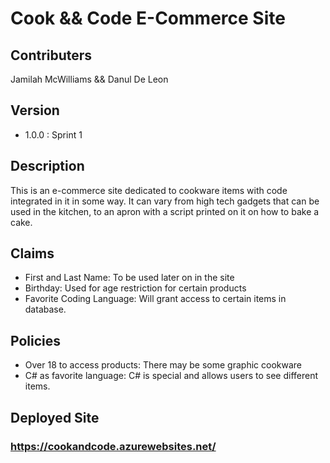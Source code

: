 # Cook && Code E-Commerce Site

## Contributers
Jamilah McWilliams && Danul De Leon

## Version
- 1.0.0 : Sprint 1

## Description
This is an e-commerce site dedicated to cookware items with code integrated in it in some way.  It can vary from high tech gadgets that can be used in the kitchen, to an apron with a script printed on it on how to bake a cake.

## Claims
- First and Last Name: To be used later on in the site
- Birthday: Used for age restriction for certain products
- Favorite Coding Language: Will grant access to certain items in database.

## Policies
- Over 18 to access products: There may be some graphic cookware
- C# as favorite language: C# is special and allows users to see different items.

## Deployed Site
### https://cookandcode.azurewebsites.net/